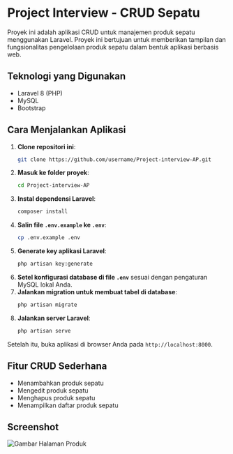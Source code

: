 # Project Interview - CRUD Sepatu

Proyek ini adalah aplikasi CRUD untuk manajemen produk sepatu menggunakan Laravel. 
Proyek ini bertujuan untuk memberikan tampilan dan fungsionalitas pengelolaan produk sepatu dalam bentuk aplikasi berbasis web.

## Teknologi yang Digunakan
- Laravel 8 (PHP)
- MySQL
- Bootstrap

## Cara Menjalankan Aplikasi
1. **Clone repositori ini**:
   ```bash
   git clone https://github.com/username/Project-interview-AP.git
   ```
2. **Masuk ke folder proyek**:
   ```bash
   cd Project-interview-AP
   ```
3. **Instal dependensi Laravel**:
   ```bash
   composer install
   ```
4. **Salin file `.env.example` ke `.env`**:
   ```bash
   cp .env.example .env
   ```
5. **Generate key aplikasi Laravel**:
   ```bash
   php artisan key:generate
   ```
6. **Setel konfigurasi database di file `.env`** sesuai dengan pengaturan MySQL lokal Anda.
7. **Jalankan migration untuk membuat tabel di database**:
   ```bash
   php artisan migrate
   ```
8. **Jalankan server Laravel**:
   ```bash
   php artisan serve
   ```

Setelah itu, buka aplikasi di browser Anda pada `http://localhost:8000`.

## Fitur CRUD Sederhana
- Menambahkan produk sepatu
- Mengedit produk sepatu
- Menghapus produk sepatu
- Menampilkan daftar produk sepatu

## Screenshot
![Gambar Halaman Produk](public/images/screenshot_1.png)
